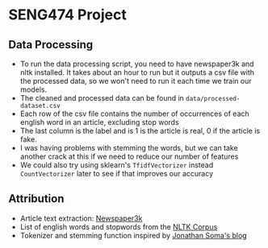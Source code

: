 # SENG474 Project

## Data Processing

- To run the data processing script, you need to have newspaper3k and nltk installed. It takes about an hour to run but it outputs a csv file with the processed data, so we won't need to run it each time we train our models.
- The cleaned and processed data can be found in `data/processed-dataset.csv`
- Each row of the csv file contains the number of occurrences of each english word in an article, excluding stop words
- The last column is the label and is 1 is the article is real, 0 if the article is fake.
- I was having problems with stemming the words, but we can take another crack at this if we need to reduce our number of features
- We could also try using sklearn's `TfidfVectorizer` instead `CountVectorizer` later to see if that improves our accuracy

## Attribution

- Article text extraction: [Newspaper3k](https://newspaper.readthedocs.io/en/latest/)
- List of english words and stopwords from the [NLTK Corpus](http://www.nltk.org/data.html)
- Tokenizer and stemming function inspired by [Jonathan Soma's blog](http://jonathansoma.com/lede/algorithms-2017/classes/more-text-analysis/counting-and-stemming/)
